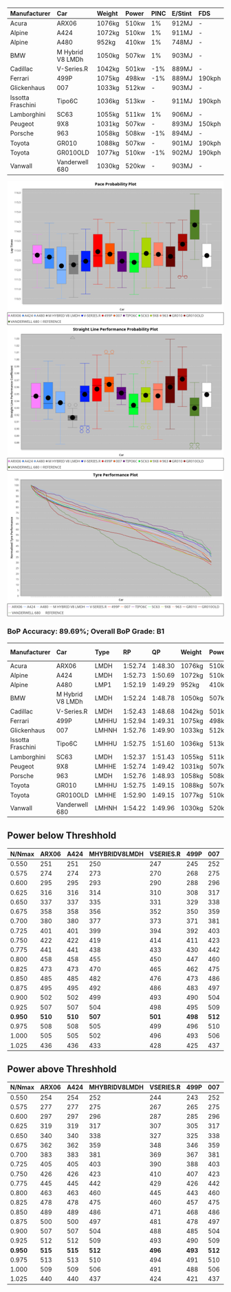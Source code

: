 |Manufacturer|Car|Weight|Power|PINC|E/Stint|FDS|
|:-|:-|:-|:-|:-|:-|:-|
|Acura|ARX06|1076kg|510kw|1%|912MJ|-|
|Alpine|A424|1072kg|510kw|1%|911MJ|-|
|Alpine|A480|952kg|410kw|1%|748MJ|-|
|BMW|M Hybrid V8 LMDh|1050kg|507kw|1%|903MJ|-|
|Cadillac|V-Series.R|1042kg|501kw|-1%|889MJ|-|
|Ferrari|499P|1075kg|498kw|-1%|889MJ|190kph|
|Glickenhaus|007|1033kg|512kw|-|903MJ|-|
|Issotta Fraschini|Tipo6C|1036kg|513kw|-|911MJ|190kph|
|Lamborghini|SC63|1055kg|511kw|1%|906MJ|-|
|Peugeot|9X8|1031kg|507kw|-|893MJ|150kph|
|Porsche|963|1058kg|508kw|-1%|894MJ|-|
|Toyota|GR010|1088kg|507kw|-|901MJ|190kph|
|Toyota|GR010OLD|1077kg|510kw|-1%|902MJ|190kph|
|Vanwall|Vanderwell 680|1030kg|520kw|-|903MJ|-|

![PACECHART](./IMG/ACOMETHOD.png)
![STRAIGHTLINEPERFORMANCECHART](./IMG/ACOMETHOD_sp.png)
![TYREPERFORMANCECHART](./IMG/ACOMETHOD_tw.png)

### BoP Accuracy: 89.69%; Overall BoP Grade: B1
|Manufacturer|Car|Type|RP|QP|Weight|Power¹|Threshhold|PINC|Power²|E/Stint|AVG Vmax|FDS|RDLC|L/Stint|BOP-Grade|ModelAccuracy|ModelPoints|Match%|
|:-|:-|:-|:-|:-|:-|:-|:-|:-|:-|:-|:-|:-|:-|:-|:-|:-|:-|:-|
|Acura|ARX06|LMDH|1:52.74|1:48.30|1076kg|510kw|210.0kph|1%|515kw|912MJ|277.81kph|-|0.99|29|+B2|100.00%|995|80.42%|
|Alpine|A424|LMDH|1:52.73|1:50.69|1072kg|510kw|210.0kph|1%|515kw|911MJ|277.57kph|-|1.00|29|~A1|81.15%|521|98.83%|
|Alpine|A480|LMP1|1:52.19|1:49.29|952kg|410kw|210.0kph|1%|414kw|748MJ|274.15kph|-|0.97|27|-A2|67.92%|957|92.12%|
|BMW|M Hybrid V8 LMDh|LMDH|1:52.24|1:48.78|1050kg|507kw|210.0kph|1%|512kw|903MJ|274.91kph|-|1.02|29|-C1|98.60%|1690|77.77%|
|Cadillac|V-Series.R|LMDH|1:52.43|1:48.68|1042kg|501kw|210.0kph|-1%|496kw|889MJ|277.78kph|-|1.02|29|-A2|91.10%|1770|90.98%|
|Ferrari|499P|LMHHU|1:52.94|1:49.31|1075kg|498kw|210.0kph|-1%|493kw|889MJ|278.03kph|190kph|1.02|29|~A1|84.26%|2292|100.00%|
|Glickenhaus|007|LMHNH|1:52.76|1:49.90|1033kg|512kw|210.0kph|-|512kw|903MJ|281.59kph|-|0.95|29|~A1|94.63%|1605|100.00%|
|Issotta Fraschini|Tipo6C|LMHHU|1:52.75|1:51.60|1036kg|513kw|210.0kph|-|513kw|911MJ|279.73kph|190kph|1.07|29|+B1|66.67%|96|86.61%|
|Lamborghini|SC63|LMDH|1:52.37|1:51.43|1055kg|511kw|210.0kph|1%|516kw|906MJ|276.64kph|-|1.04|29|-B1|96.77%|419|85.12%|
|Peugeot|9X8|LMHHE|1:52.74|1:49.42|1031kg|507kw|210.0kph|-|507kw|893MJ|278.27kph|150kph|1.03|29|~A1|83.63%|2468|100.00%|
|Porsche|963|LMDH|1:52.76|1:48.93|1058kg|508kw|210.0kph|-1%|503kw|894MJ|277.83kph|-|1.01|29|~A1|93.14%|5746|100.00%|
|Toyota|GR010|LMHHU|1:52.75|1:49.15|1088kg|507kw|210.0kph|-|507kw|901MJ|278.86kph|190kph|1.00|29|~A1|87.37%|3154|100.00%|
|Toyota|GR010OLD|LMHHE|1:52.90|1:49.15|1077kg|510kw|210.0kph|-1%|505kw|902MJ|280.87kph|190kph|1.01|29|~A1|89.81%|1393|100.00%|
|Vanwall|Vanderwell 680|LMHNH|1:54.22|1:49.96|1030kg|520kw|210.0kph|-|520kw|903MJ|276.51kph|-|1.01|29|+Ω1|90.28%|604|43.80%|

## Power below Threshhold
|N/Nmax|ARX06|A424|MHYBRIDV8LMDH|VSERIES.R|499P|007|TIPO6C|SC63|9X8|963|GR010|GR010OLD|VANDERWELL680|​|RPM|A480|
|:-|:-|:-|:-|:-|:-|:-|:-|:-|:-|:-|:-|:-|:-|:-|:-|:-|
|0.550|251|251|250|247|245|252|253|252|250|250|250|251|256|​|--|-|
|0.575|274|274|273|270|268|275|276|275|273|273|273|274|279|​|--|-|
|0.600|295|295|293|290|288|296|296|295|293|293|293|295|300|​|--|-|
|0.625|316|316|314|310|308|317|317|316|314|314|314|316|322|​|--|-|
|0.650|337|337|335|331|329|338|338|337|335|335|335|337|343|​|--|-|
|0.675|358|358|356|352|350|359|360|359|356|357|356|358|365|​|--|-|
|0.700|380|380|377|373|371|381|382|380|377|378|377|380|387|​|--|-|
|0.725|401|401|399|394|392|403|403|402|399|399|399|401|409|​|--|-|
|0.750|422|422|419|414|411|423|424|422|419|420|419|422|430|​|--|-|
|0.775|441|441|438|433|430|442|443|441|438|439|438|441|449|​|5000|241|
|0.800|458|458|455|450|447|460|461|459|455|456|455|458|467|​|5500|285|
|0.825|473|473|470|465|462|475|476|474|470|471|470|473|482|​|6000|318|
|0.850|485|485|482|476|473|486|487|485|482|483|482|485|494|​|6500|360|
|0.875|495|495|492|486|483|497|498|496|492|493|492|495|505|​|7000|402|
|0.900|502|502|499|493|490|504|505|503|499|500|499|502|512|​|7500|412|
|0.925|507|507|504|498|495|509|510|508|504|505|504|507|517|​|8000|408|
|**0.950**|**510**|**510**|**507**|**501**|**498**|**512**|**513**|**511**|**507**|**508**|**507**|**510**|**520**|**​**|**8500**|**411**|
|0.975|508|508|505|499|496|510|511|509|505|506|505|508|518|​|9000|206|
|1.000|505|505|502|496|493|506|507|505|502|503|502|505|514|​|--|-|
|1.025|436|436|433|428|425|437|438|436|433|434|433|436|444|​|--|-|

## Power above Threshhold
|N/Nmax|ARX06|A424|MHYBRIDV8LMDH|VSERIES.R|499P|007|TIPO6C|SC63|9X8|963|GR010|GR010OLD|VANDERWELL680|​|RPM|A480|
|:-|:-|:-|:-|:-|:-|:-|:-|:-|:-|:-|:-|:-|:-|:-|:-|:-|
|0.550|254|254|252|244|243|252|253|254|250|248|250|249|256|​|--|-|
|0.575|277|277|275|267|265|275|276|277|273|271|273|272|279|​|--|-|
|0.600|297|297|296|287|285|296|296|298|293|291|293|292|300|​|--|-|
|0.625|319|319|317|307|305|317|317|319|314|311|314|312|322|​|--|-|
|0.650|340|340|338|327|325|338|338|340|335|332|335|333|343|​|--|-|
|0.675|362|362|359|348|346|359|360|362|356|353|356|355|365|​|--|-|
|0.700|383|383|381|369|367|381|382|384|377|374|377|376|387|​|--|-|
|0.725|405|405|403|390|388|403|403|406|399|395|399|397|409|​|--|-|
|0.750|426|426|423|410|407|423|424|427|419|416|419|417|430|​|--|-|
|0.775|445|445|442|429|426|442|443|446|438|435|438|436|449|​|5000|241|
|0.800|463|463|460|445|443|460|461|463|455|452|455|454|467|​|5500|285|
|0.825|478|478|475|460|457|475|476|478|470|467|470|469|482|​|6000|318|
|0.850|489|489|486|471|468|486|487|490|482|478|482|480|494|​|6500|360|
|0.875|500|500|497|481|478|497|498|501|492|488|492|490|505|​|7000|402|
|0.900|507|507|504|488|485|504|505|508|499|495|499|497|512|​|7500|412|
|0.925|512|512|509|493|490|509|510|513|504|500|504|502|517|​|8000|408|
|**0.950**|**515**|**515**|**512**|**496**|**493**|**512**|**513**|**516**|**507**|**503**|**507**|**505**|**520**|**​**|**8500**|**411**|
|0.975|513|513|510|494|491|510|511|514|505|501|505|503|518|​|9000|206|
|1.000|509|509|506|491|488|506|507|510|502|498|502|500|514|​|--|-|
|1.025|440|440|437|424|421|437|438|441|433|430|433|431|444|​|--|-|
